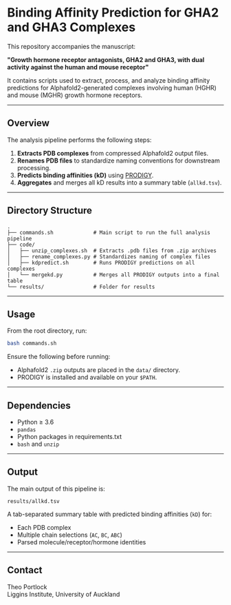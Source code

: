 # Binding Affinity Prediction for GHA2 and GHA3 Complexes

This repository accompanies the manuscript:

**"Growth hormone receptor antagonists, GHA2 and GHA3, with dual activity against the human and mouse receptor"**

It contains scripts used to extract, process, and analyze binding affinity predictions for Alphafold2-generated complexes involving human (HGHR) and mouse (MGHR) growth hormone receptors.

---

## Overview

The analysis pipeline performs the following steps:

1. **Extracts PDB complexes** from compressed Alphafold2 output files.
2. **Renames PDB files** to standardize naming conventions for downstream processing.
3. **Predicts binding affinities (kD)** using [PRODIGY](https://wenmr.science.uu.nl/prodigy/).
4. **Aggregates** and merges all kD results into a summary table (`allkd.tsv`).

---

## Directory Structure

```
.
├── commands.sh             # Main script to run the full analysis pipeline
├── code/
│   ├── unzip_complexes.sh  # Extracts .pdb files from .zip archives
│   ├── rename_complexes.py # Standardizes naming of complex files
│   ├── kdpredict.sh        # Runs PRODIGY predictions on all complexes
│   └── mergekd.py          # Merges all PRODIGY outputs into a final table
└── results/                # Folder for results
```

---

## Usage

From the root directory, run:

```bash
bash commands.sh
```

Ensure the following before running:
- Alphafold2 `.zip` outputs are placed in the `data/` directory.
- PRODIGY is installed and available on your `$PATH`.

---

## Dependencies

- Python ≥ 3.6
- `pandas`
- Python packages in requirements.txt
- `bash` and `unzip`

---

## Output

The main output of this pipeline is:

```
results/allkd.tsv
```

A tab-separated summary table with predicted binding affinities (`kD`) for:
- Each PDB complex
- Multiple chain selections (`AC`, `BC`, `ABC`)
- Parsed molecule/receptor/hormone identities

---

## Contact

Theo Portlock  
Liggins Institute, University of Auckland  
